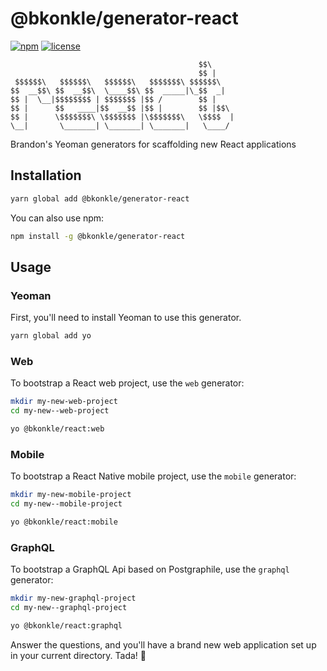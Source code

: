 # @bkonkle/generator-react

[![npm](https://img.shields.io/npm/v/@bkonkle/generator-react.svg)](https://www.npmjs.com/package/generator-react) [![license](https://img.shields.io/github/license/bkonkle/generator-react.svg)](LICENSE)

```
                                          $$\
                                          $$ |
 $$$$$$\   $$$$$$\   $$$$$$\   $$$$$$$\ $$$$$$\
$$  __$$\ $$  __$$\  \____$$\ $$  _____|\_$$  _|
$$ |  \__|$$$$$$$$ | $$$$$$$ |$$ /        $$ |
$$ |      $$   ____|$$  __$$ |$$ |        $$ |$$\
$$ |      \$$$$$$$\ \$$$$$$$ |\$$$$$$$\   \$$$$  |
\__|       \_______| \_______| \_______|   \____/

```

Brandon's Yeoman generators for scaffolding new React applications

## Installation

```sh
yarn global add @bkonkle/generator-react
```

You can also use npm:

```sh
npm install -g @bkonkle/generator-react
```

## Usage

### Yeoman

First, you'll need to install Yeoman to use this generator.

```sh
yarn global add yo
```

### Web

To bootstrap a React web project, use the `web` generator:

```sh
mkdir my-new-web-project
cd my-new--web-project

yo @bkonkle/react:web
```

### Mobile

To bootstrap a React Native mobile project, use the `mobile` generator:

```sh
mkdir my-new-mobile-project
cd my-new--mobile-project

yo @bkonkle/react:mobile
```

### GraphQL

To bootstrap a GraphQL Api based on Postgraphile, use the `graphql` generator:

```sh
mkdir my-new-graphql-project
cd my-new--graphql-project

yo @bkonkle/react:graphql
```

Answer the questions, and you'll have a brand new web application set up in your current directory. Tada! 🎉
